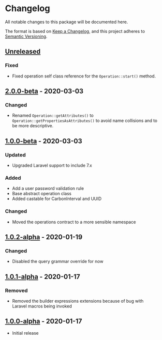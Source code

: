 # Changelog

All notable changes to this package will be documented here.

The format is based on [Keep a Changelog](https://keepachangelog.com/en/1.0.0/),
and this project adheres to [Semantic Versioning](https://semver.org/spec/v2.0.0.html).

## [Unreleased]
### Fixed
- Fixed operation self class reference for the `Operation::start()` method.

## [2.0.0-beta] - 2020-03-03
### Changed
- Renamed `Operation::getAttributes()` to `Operation::getPropertiesAsAttributes()` to avoid name collisions and to be more descriptive.

## [1.0.0-beta] - 2020-03-03
### Updated
- Upgraded Laravel support to include 7.x 

### Added
- Add a user password validation rule
- Base abstract operation class
- Added castable for CarbonInterval and UUID

### Changed
- Moved the operations contract to a more sensible namespace

## [1.0.2-alpha] - 2020-01-19
### Changed
- Disabled the query grammar override for now

## [1.0.1-alpha] - 2020-01-17
### Removed
- Removed the builder expressions extensions because of bug with Laravel macros being invoked

## [1.0.0-alpha] - 2020-01-17
- Initial release

[Unreleased]: https://github.com/sprocketbox/laravel-toolkit/compare/v2.0.0-beta...develop
[2.0.0-beta]: https://github.com/sprocketbox/laravel-toolkit/compare/v1.0.0-beta...v2.0.0-beta
[1.0.0-beta]: https://github.com/sprocketbox/laravel-toolkit/compare/v1.0.1-alpha...v1.0.0-beta
[1.0.2-alpha]: https://github.com/sprocketbox/laravel-toolkit/compare/v1.0.1-alpha...v1.0.2-alpha
[1.0.1-alpha]: https://github.com/sprocketbox/laravel-toolkit/compare/v1.0.0-alpha...v1.0.1-alpha
[1.0.0-alpha]: https://github.com/sprocketbox/laravel-toolkit/releases/tag/v1.0.0-alpha